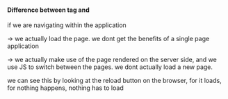 
#### Difference between <a> tag and <Link/>
if we are navigating within the application

<a> -> we actually load the page. we dont get the benefits of a single page application
<Link> -> we actually make use of the page rendered on the server side, and we use JS to switch between the pages. we dont actually load a new page.

we can see this by looking at the reload button on the browser, for <a> it loads, for <Link> nothing happens, nothing has to load

